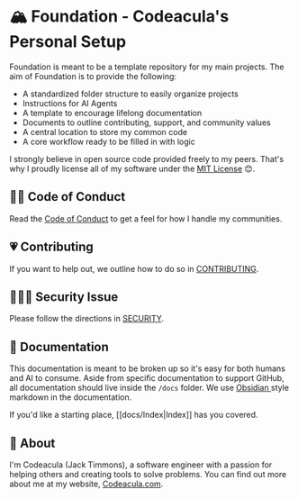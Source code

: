 # 🏔️ Foundation - Codeacula's Personal Setup

Foundation is meant to be a template repository for my main projects. The aim of Foundation is to provide the following:

- A standardized folder structure to easily organize projects
- Instructions for AI Agents
- A template to encourage lifelong documentation
- Documents to outline contributing, support, and community values
- A central location to store my common code
- A core workflow ready to be filled in with logic

I strongly believe in open source code provided freely to my peers. That's why I proudly license all of my software under the [MIT License](LICENSE) 😊.

## 🏳️‍🌈 Code of Conduct

Read the [Code of Conduct](CODE_OF_CONDUCT.md) to get a feel for how I handle my communities.

## 💗 Contributing

If you want to help out, we outline how to do so in [CONTRIBUTING](CONTRIBUTING.md).

## 🕵🏼‍♀️ Security Issue

Please follow the directions in [SECURITY](SECURITY.md).

## 📜 Documentation

This documentation is meant to be broken up so it's easy for both humans and AI to consume. Aside from specific documentation to support GitHub, all documentation should live inside the `/docs` folder. We use [Obsidian ](https://obsidian.md/) style markdown in the documentation.

If you'd like a starting place, [[docs/Index|Index]] has you covered.

## 🔮 About

I'm Codeacula (Jack Timmons), a software engineer with a passion for helping others and creating tools to solve problems. You can find out more about me at my website, [Codeacula.com](https://codeacula.com).
